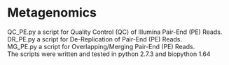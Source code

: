 # Metagenomics
QC_PE.py  a script for Quality Control (QC) of Illumina Pair-End (PE) Reads.  
DR_PE.py  a script for De-Replication of Pair-End (PE) Reads.  
MG_PE.py  a script for Overlapping/Merging Pair-End (PE) Reads.    
The scripts were written and tested in python 2.7.3 and biopython 1.64
